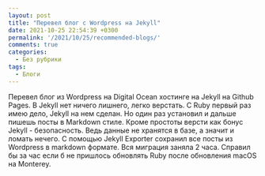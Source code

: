 ```yaml
---
layout: post
title: "Перевел блог с Wordpress на Jekyll"
date: 2021-10-25 22:54:39 +0300
permalink: '/2021/10/25/recommended-blogs/'
comments: true
categories:
  - Без рубрики
tags:
  - Блоги
---
```

Перевел блог из Wordpress на Digital Ocean хостинге на Jekyll на Github Pages.
В Jekyll нет ничего лишнего, легко верстать. С Ruby первый раз имею дело, Jekyll на нем сделан.
Но один раз установил и дальше пишешь посты в Markdown стиле. 
Кроме простоты версти как бонус Jekyll - безопасность. Ведь данные не хранятся в базе, а значит и ломать нечего.
С помощью Jekyll Exporter сохранил все посты из Wordpress в markdown формате. Вся миграция заняла 2 часа.
Справил бы за час если б не пришлось обновлять Ruby после обновления macOS на Monterey.